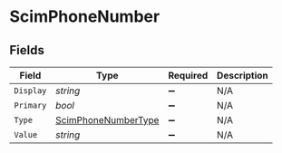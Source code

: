 # ScimPhoneNumber


## Fields

| Field                                                                 | Type                                                                  | Required                                                              | Description                                                           |
| --------------------------------------------------------------------- | --------------------------------------------------------------------- | --------------------------------------------------------------------- | --------------------------------------------------------------------- |
| `Display`                                                             | *string*                                                              | :heavy_minus_sign:                                                    | N/A                                                                   |
| `Primary`                                                             | *bool*                                                                | :heavy_minus_sign:                                                    | N/A                                                                   |
| `Type`                                                                | [ScimPhoneNumberType](../../Models/Components/ScimPhoneNumberType.md) | :heavy_minus_sign:                                                    | N/A                                                                   |
| `Value`                                                               | *string*                                                              | :heavy_minus_sign:                                                    | N/A                                                                   |